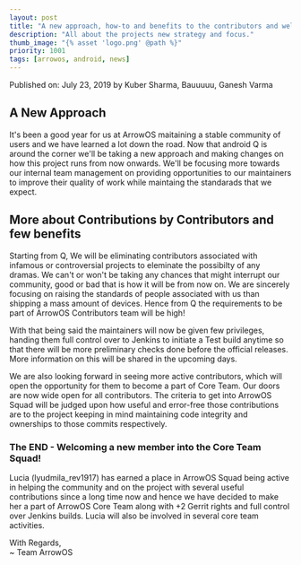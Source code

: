 ```yaml
---
layout: post
title: "A new approach, how-to and benefits to the contributors and welcoming a new face to the CORE!"
description: "All about the projects new strategy and focus."
thumb_image: "{% asset 'logo.png' @path %}"
priority: 1001
tags: [arrowos, android, news]
---
```


Published on: July 23, 2019 by Kuber Sharma, Bauuuuu, Ganesh Varma<br>

## A New Approach
It's been a good year for us at ArrowOS maitaining a stable community of users and we have learned a lot down the road. Now that android Q is around the corner we'll be taking a new approach and making changes on how this project runs from now onwards. We'll be focusing more towards our internal team management on providing opportunities to our maintainers to improve their quality of work while maintaing the standarads that we expect.

## More about Contributions by Contributors and few benefits
Starting from Q, We will be eliminating contributors associated with infamous or controversial projects to eleminate the possibilty of any dramas. We can't or won't be taking any chances that might interrupt our community, good or bad that is how it will be from now on. We are sincerely focusing on raising the standards of people associated with us than shipping a mass amount of devices. Hence from Q the requirements to be part of ArrowOS Contributors team will be high!

With that being said the maintainers will now be given few privileges, handing them full control over to Jenkins to initiate a Test build anytime so that there will be more preliminary checks done before the official releases. More information on this will be shared in the upcoming days.

We are also looking forward in seeing more active contributors, which will open the opportunity for them to become a part of Core Team. Our doors are now wide open for all contributors. The criteria to get into ArrowOS Squad will be judged upon how useful and error-free those contributions are to the project keeping in mind maintaining code integrity and ownerships to those commits respectively.

### The END - Welcoming a new member into the Core Team Squad!
Lucia (lyudmila_rev1917) has earned a place in ArrowOS Squad being active in helping the community and on the project with several useful contributions since a long time now and hence we have decided to make her a part of ArrowOS Core Team along with +2 Gerrit rights and full control over Jenkins builds. Lucia will also be involved in several core team activities.

With Regards, <br>
~ Team ArrowOS